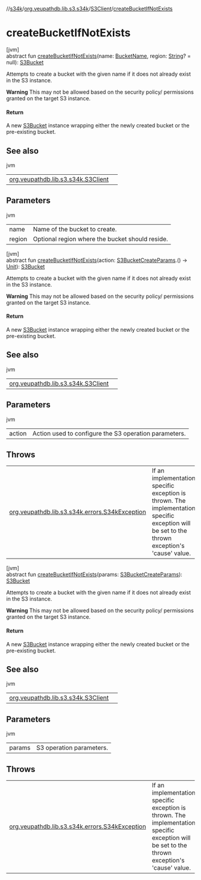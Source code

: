 //[s34k](../../../index.md)/[org.veupathdb.lib.s3.s34k](../index.md)/[S3Client](index.md)/[createBucketIfNotExists](create-bucket-if-not-exists.md)

# createBucketIfNotExists

[jvm]\
abstract fun [createBucketIfNotExists](create-bucket-if-not-exists.md)(name: [BucketName](../../org.veupathdb.lib.s3.s34k.fields/-bucket-name/index.md), region: [String](https://kotlinlang.org/api/latest/jvm/stdlib/kotlin/-string/index.html)? = null): [S3Bucket](../../org.veupathdb.lib.s3.s34k.response.bucket/-s3-bucket/index.md)

Attempts to create a bucket with the given name if it does not already exist in the S3 instance.

**Warning** This may not be allowed based on the security policy/ permissions granted on the target S3 instance.

#### Return

A new [S3Bucket](../../org.veupathdb.lib.s3.s34k.response.bucket/-s3-bucket/index.md) instance wrapping either the newly created bucket or the pre-existing bucket.

## See also

jvm

| | |
|---|---|
| [org.veupathdb.lib.s3.s34k.S3Client](create-bucket.md) |  |

## Parameters

jvm

| | |
|---|---|
| name | Name of the bucket to create. |
| region | Optional region where the bucket should reside. |

[jvm]\
abstract fun [createBucketIfNotExists](create-bucket-if-not-exists.md)(action: [S3BucketCreateParams](../../org.veupathdb.lib.s3.s34k.requests.client/-s3-bucket-create-params/index.md).() -&gt; [Unit](https://kotlinlang.org/api/latest/jvm/stdlib/kotlin/-unit/index.html)): [S3Bucket](../../org.veupathdb.lib.s3.s34k.response.bucket/-s3-bucket/index.md)

Attempts to create a bucket with the given name if it does not already exist in the S3 instance.

**Warning** This may not be allowed based on the security policy/ permissions granted on the target S3 instance.

#### Return

A new [S3Bucket](../../org.veupathdb.lib.s3.s34k.response.bucket/-s3-bucket/index.md) instance wrapping either the newly created bucket or the pre-existing bucket.

## See also

jvm

| | |
|---|---|
| [org.veupathdb.lib.s3.s34k.S3Client](create-bucket.md) |  |

## Parameters

jvm

| | |
|---|---|
| action | Action used to configure the S3 operation parameters. |

## Throws

| | |
|---|---|
| [org.veupathdb.lib.s3.s34k.errors.S34kException](../../org.veupathdb.lib.s3.s34k.errors/-s34k-exception/index.md) | If an implementation specific exception is thrown. The implementation specific exception will be set to the thrown exception's 'cause' value. |

[jvm]\
abstract fun [createBucketIfNotExists](create-bucket-if-not-exists.md)(params: [S3BucketCreateParams](../../org.veupathdb.lib.s3.s34k.requests.client/-s3-bucket-create-params/index.md)): [S3Bucket](../../org.veupathdb.lib.s3.s34k.response.bucket/-s3-bucket/index.md)

Attempts to create a bucket with the given name if it does not already exist in the S3 instance.

**Warning** This may not be allowed based on the security policy/ permissions granted on the target S3 instance.

#### Return

A new [S3Bucket](../../org.veupathdb.lib.s3.s34k.response.bucket/-s3-bucket/index.md) instance wrapping either the newly created bucket or the pre-existing bucket.

## See also

jvm

| | |
|---|---|
| [org.veupathdb.lib.s3.s34k.S3Client](create-bucket.md) |  |

## Parameters

jvm

| | |
|---|---|
| params | S3 operation parameters. |

## Throws

| | |
|---|---|
| [org.veupathdb.lib.s3.s34k.errors.S34kException](../../org.veupathdb.lib.s3.s34k.errors/-s34k-exception/index.md) | If an implementation specific exception is thrown. The implementation specific exception will be set to the thrown exception's 'cause' value. |
